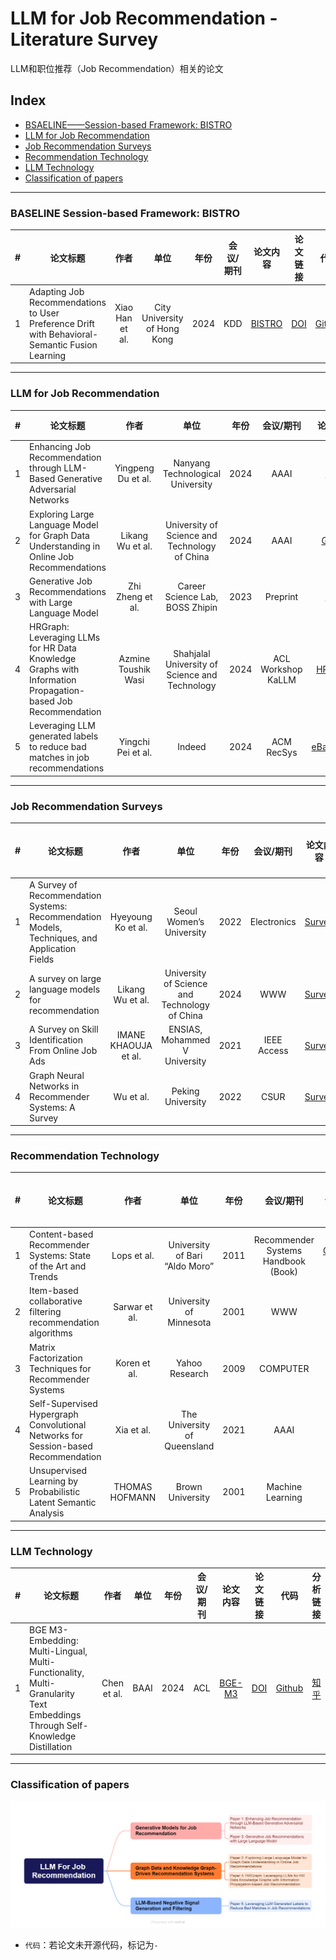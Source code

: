 # LLM for Job Recommendation - Literature Survey

LLM和职位推荐（Job Recommendation）相关的论文

## Index
- [BSAELINE——Session-based Framework: BISTRO](#baseline-session-based-framework-bistro)
- [LLM for Job Recommendation](#llm-for-job-recommendation)
- [Job Recommendation Surveys](#job-recommendation-surveys)
- [Recommendation Technology](#recommendation-technology)
- [LLM Technology](#llm-technology)
- [Classification of papers](#classification-of-papers)

---
### BASELINE Session-based Framework: BISTRO
| # 	| 论文标题 	| 作者 	| 单位 	| 年份 	| 会议/期刊 	| 论文内容 	| 论文链接 	| 代码 	|
|:---:	|---	|:---:	|:---:	|:---:	|:---:	|:---:	|:---:	|:---:	|
| 1 	| Adapting Job Recommendations to User Preference Drift with Behavioral-Semantic Fusion Learning 	| Xiao Han et al. 	| City University of Hong Kong 	| 2024 	| KDD 	| [BISTRO](BASELINE%20Session-based%20Framework%3A%20BISTRO/1_BISTRO.md) | [DOI](https://doi.org/10.1145/3637528.3671759) | [Github](https://github.com/Applied-Machine-Learning-Lab/BISTRO) |

---
### LLM for Job Recommendation
| # 	| 论文标题 	| 作者 	| 单位 	| 年份 	| 会议/期刊 	| 论文内容 	| 论文链接 	| 代码 	|
|:---:	|---	|:---:	|:---:	|:---:	|:---:	|:---:	|:---:	|:---:	|
| 1 	| Enhancing Job Recommendation through LLM-Based Generative Adversarial Networks 	| Yingpeng Du et al. 	| Nanyang Technological University 	| 2024 	| AAAI 	| [LGIR](LLM%20for%20Job%20Recommendation/1_LGIR.md) | [DOI](https://doi.org/10.1609/aaai.v38i8.28678) | - |
| 2 	| Exploring Large Language Model for Graph Data Understanding in Online Job Recommendations 	| Likang Wu et al. 	| University of Science and Technology of China 	| 2024 	| AAAI 	| [GLRec](LLM%20for%20Job%20Recommendation/2_GLRec.md) | [DOI](https://doi.org/10.1609/aaai.v38i8.28769) | [Github](https://github.com/WLiK/GLRec) |
| 3 	| Generative Job Recommendations with Large Language Model 	| Zhi Zheng et al. 	| Career Science Lab, BOSS Zhipin 	| 2023 	| Preprint 	| [GIRL](LLM%20for%20Job%20Recommendation/3_GIRL.md) | [arXiv](https://arxiv.org/abs/2307.02157) | - |
| 4 	| HRGraph: Leveraging LLMs for HR Data Knowledge Graphs with Information Propagation-based Job Recommendation 	| Azmine Toushik Wasi 	| Shahjalal University of Science and Technology 	| 2024 	| ACL Workshop KaLLM 	| [HRGraph](LLM%20for%20Job%20Recommendation/4_HRGraph.md) | [DOI](https://doi.org/10.48550/arXiv.2408.13521) | [Github](https://github.com/azminewasi/HRGraph) |
| 5 	| Leveraging LLM generated labels to reduce bad matches in job recommendations 	| Yingchi Pei et al. 	| Indeed 	| 2024 	| ACM RecSys 	| [eBadMatch](LLM%20for%20Job%20Recommendation/5_eBadMatch.md) | [DOI](https://doi.org/10.1145/3640457.3688043) | - |

---

### Job Recommendation Surveys
| # 	| 论文标题 	| 作者 	| 单位 	| 年份 	| 会议/期刊 	| 论文内容 	| 论文链接 	| 代码 	| 分析链接  |
|:---:	|---	|:---:	|:---:	|:---:	|:---:	|:---:	|:---:	|:---:	|:---:	|
| 1 	| A Survey of Recommendation Systems: Recommendation Models, Techniques, and Application Fields 	| Hyeyoung Ko et al. 	| Seoul Women’s University 	| 2022 	| Electronics 	| [Survey](Job%20Recommendation%20Surveys/1_Survey.md) | [DOI](https://doi.org/10.3390/electronics11010141) | - | - |
| 2 	| A survey on large language models for recommendation 	| Likang Wu et al. 	| University of Science and Technology of China 	| 2024 	| WWW 	| [Survey](Job%20Recommendation%20Surveys/2_Survey.md) | [DOI](https://doi.org/10.1007/s11280-024-01291-2) | [LLM4Rec](https://github.com/WLiK/LLM4Rec-Awesome-Papers) | - |
| 3 	| A Survey on Skill Identification From Online Job Ads 	| IMANE KHAOUJA et al. 	| ENSIAS, Mohammed V University 	| 2021 	| IEEE Access 	| [Survey](Job%20Recommendation%20Surveys/3_Survey.md) | [DOI](https://ieeexplore.ieee.org/document/9517309) | - | - |
| 4 	| Graph Neural Networks in Recommender Systems: A Survey 	| Wu et al. 	| Peking University 	| 2022 	| CSUR 	| [Survey](Job%20Recommendation%20Surveys/4_Survey.md) | [DOI](https://dl.acm.org/doi/10.1145/3535101) | [Github](https://github.com/wusw14/GNN-in-RS) | [知乎](https://zhuanlan.zhihu.com/p/362853488) |
 
---

### Recommendation Technology
| # 	| 论文标题 	| 作者 	| 单位 	| 年份 	| 会议/期刊 	| 论文内容 	| 论文链接 	| 代码 	| 分析链接  |
|:---:	|---	|:---:	|:---:	|:---:	|:---:	|:---:	|:---:	|:---:	|:---:	|
| 1 	| Content-based Recommender Systems: State of the Art and Trends 	| Lops et al. 	| University of Bari “Aldo Moro” 	| 2011 	| Recommender Systems Handbook (Book) 	| [Content-based](Recommendation%20Technology/1_Content-based.md) | [DOI](https://doi.org/10.1007/978-0-387-85820-3_3) | - | - |
| 2 	| Item-based collaborative filtering recommendation algorithms 	| Sarwar et al. 	| University of Minnesota 	| 2001 	| WWW 	| [CF](Recommendation%20Technology/2_CF.md) | [DOI](https://dl.acm.org/doi/10.1145/371920.372071) | - | [CSDN](https://blog.csdn.net/han__xuefeng/article/details/106652266) |
| 3 	| Matrix Factorization Techniques for Recommender Systems 	| Koren et al. 	| Yahoo Research 	| 2009 	| COMPUTER 	| [MF](Recommendation%20Technology/3_MF.md) | [DOI](https://ieeexplore.ieee.org/abstract/document/5197422) | - | [知乎](https://zhuanlan.zhihu.com/p/28577447?from_voters_page=true) |
| 4 	| Self-Supervised Hypergraph Convolutional Networks for Session-based Recommendation 	| Xia et al. 	| The University of Queensland 	| 2021 	| AAAI 	| [DHCN](Recommendation%20Technology/4_DHCN.md) | [DOI](https://ojs.aaai.org/index.php/AAAI/article/view/16578) | [Github](https://github.com/xiaxin1998/DHCN) | [CSDN](https://blog.csdn.net/qq_39087432/article/details/120881848) |
| 5 	| Unsupervised Learning by Probabilistic Latent Semantic Analysis 	| THOMAS HOFMANN 	| Brown University 	| 2001 	| Machine Learning	| [PLSA](Recommendation%20Technology/5_PLSA.md) | [DOI](https://doi.org/10.1023/A:1007617005950) | - | - |

---

### LLM Technology
| # 	| 论文标题 	| 作者 	| 单位 	| 年份 	| 会议/期刊 	| 论文内容 	| 论文链接 	| 代码 	| 分析链接  |
|:---:	|---	|:---:	|:---:	|:---:	|:---:	|:---:	|:---:	|:---:	|:---:	|
| 1 	| BGE M3-Embedding: Multi-Lingual, Multi-Functionality, Multi-Granularity Text Embeddings Through Self-Knowledge Distillation 	| Chen et al. 	| BAAI | 2024 	| ACL | [BGE-M3](LLM%20Technology/1_BGE-M3.md) | [DOI](10.18653/v1/2024.findings-acl.137) | [Github](https://github.com/FlagOpen/FlagEmbedding) | [知乎](https://zhuanlan.zhihu.com/p/1393866720) |

---

### Classification of papers
![Showcase](Classification-of-papers.png)

- `代码`：若论文未开源代码，标记为`-`
